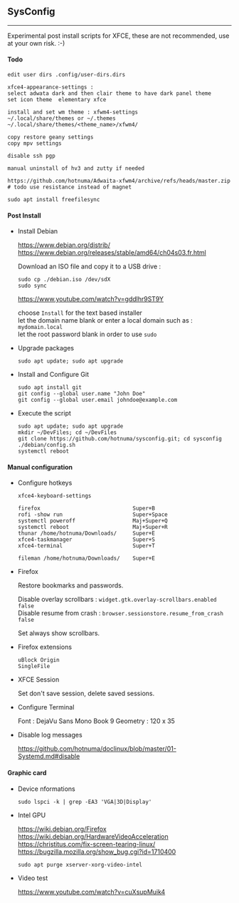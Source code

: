 <link href="style.css" rel="stylesheet"></link>

## SysConfig

---

Experimental post install scripts for XFCE, these are not recommended, use at your own risk. :-)

#### Todo
    
    edit user dirs .config/user-dirs.dirs
    
    xfce4-appearance-settings :  
    select adwata dark and then clair theme to have dark panel theme  
    set icon theme  elementary xfce  
    
    install and set wm theme : xfwm4-settings  
    ~/.local/share/themes or ~/.themes  
    ~/.local/share/themes/<theme_name>/xfwm4/  
    
    copy restore geany settings  
    copy mpv settings  
    
    disable ssh pgp
    
    manual uninstall of hv3 and zutty if needed  
    
    https://github.com/hotnuma/Adwaita-xfwm4/archive/refs/heads/master.zip  
    # todo use resistance instead of magnet  
    
    sudo apt install freefilesync  
    
    
#### Post Install

* Install Debian

    https://www.debian.org/distrib/  
    https://www.debian.org/releases/stable/amd64/ch04s03.fr.html  
    
    Download an ISO file and copy it to a USB drive :
    
    ```
    sudo cp ./debian.iso /dev/sdX
    sudo sync
    ```
    
    https://www.youtube.com/watch?v=gddlhr9ST9Y  
    
    choose `Install` for the text based installer  
    let the domain name blank or enter a local domain such as : `mydomain.local`  
    let the root password blank in order to use `sudo`  

* Upgrade packages
    
    `sudo apt update; sudo apt upgrade`
    
* Install and Configure Git
    
    ```
    sudo apt install git
    git config --global user.name "John Doe"
    git config --global user.email johndoe@example.com
    ```

* Execute the script

    ```
    sudo apt update; sudo apt upgrade
    mkdir ~/DevFiles; cd ~/DevFiles
    git clone https://github.com/hotnuma/sysconfig.git; cd sysconfig
    ./debian/config.sh
    systemctl reboot
    ```


#### <a name="disable"></a> Manual configuration

* Configure hotkeys
    
    `xfce4-keyboard-settings`

    ```
    firefox                             Super+B
    rofi -show run                      Super+Space
    systemctl poweroff                  Maj+Super+Q
    systemctl reboot                    Maj+Super+R
    thunar /home/hotnuma/Downloads/     Super+E
    xfce4-taskmanager                   Super+S
    xfce4-terminal                      Super+T
    
    fileman /home/hotnuma/Downloads/    Super+E
    ```

* Firefox
    
    Restore bookmarks and passwords.  
    
    Disable overlay scrollbars :    `widget.gtk.overlay-scrollbars.enabled false`  
    Disable resume from crash :     `browser.sessionstore.resume_from_crash false`  
    
    Set always show scrollbars.  

* Firefox extensions

    ```
    uBlock Origin
    SingleFile
    ```

* XFCE Session
    
    Set don't save session, delete saved sessions.

* Configure Terminal
    
    Font :      DejaVu Sans Mono Book 9
    Geometry :  120 x 35
    
* Disable log messages

    https://github.com/hotnuma/doclinux/blob/master/01-Systemd.md#disable  


#### Graphic card

* Device nformations
    
    `sudo lspci -k | grep -EA3 'VGA|3D|Display'`

* Intel GPU
    
    https://wiki.debian.org/Firefox  
    https://wiki.debian.org/HardwareVideoAcceleration  
    https://christitus.com/fix-screen-tearing-linux/  
    https://bugzilla.mozilla.org/show_bug.cgi?id=1710400  
    
    `sudo apt purge xserver-xorg-video-intel`

* Video test

    https://www.youtube.com/watch?v=cuXsupMuik4  


<!--
* Hide grub menu

    https://askubuntu.com/questions/18775/  

    `sudo nano /etc/default/grub`
    
    change `GRUB_TIMEOUT=10` to `GRUB_TIMEOUT=0`
    save the file and quit the text editor.
    
    ```
    sudo update-grub
    systemctl reboot
    ```

* Add user to adm group
    
    `sudo usermod -a -G adm <username>`

* at-spi
    
    https://wiki.archlinux.de/title/GNOME#Tipps_und_Tricks  
    
    In `/etc/environment` add `NO_AT_BRIDGE=1`

* Overlay Scrollbars
    
    In `/etc/environment` add `GTK_OVERLAY_SCROLLING=0`

* AppArmor
    
    https://help.ubuntu.com/community/AppArmor  
    
    ```
    sudo systemctl stop apparmor
    sudo systemctl disable apparmor
    ```

* Autostart programs
    
    https://wiki.archlinux.org/title/XDG_Autostart  

    `echo "Hidden=true" > $HOME/.config/autostart/xcompmgr.desktop`

* systemd-oomd
    
    https://askubuntu.com/questions/1404888/  
    
    ```
    systemctl stop systemd-oomd
    systemctl disable systemd-oomd
    ```
-->


